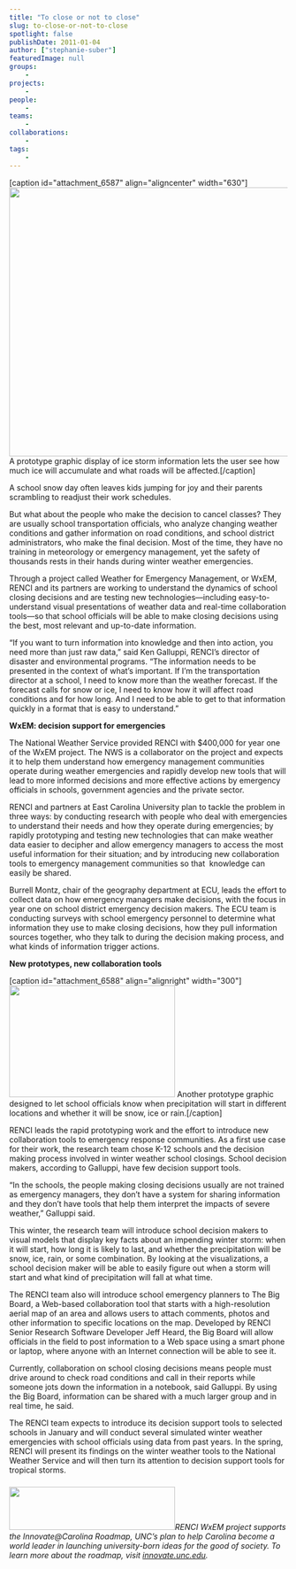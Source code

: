 ```yaml
---
title: "To close or not to close"
slug: to-close-or-not-to-close
spotlight: false
publishDate: 2011-01-04
author: ["stephanie-suber"]
featuredImage: null
groups:
    - 
projects:
    - 
people:
    - 
teams: 
    - 
collaborations:
    - 
tags:
    -
---
```


[caption id="attachment_6587" align="aligncenter" width="630"]<a title="A prototype graphic display of ice storm information lets the user see how much ice will accumulate and what roads will be affected." href="https://www.renci.org/wp-content/uploads/2011/01/NCEMA_Transportation_Proto3.jpg"><img class="wp-image-6587 size-large" title="NCEMA_Transportation_Proto3" src="https://www.renci.org/wp-content/uploads/2011/01/NCEMA_Transportation_Proto3-630x486.jpg" alt="" width="630" height="486" /></a> A prototype graphic display of ice storm information lets the user see how much ice will accumulate and what roads will be affected.[/caption]

A school snow day often leaves kids jumping for joy and their parents scrambling to readjust their work schedules.

But what about the people who make the decision to cancel classes? They are usually school transportation officials, who analyze changing weather conditions and gather information on road conditions, and school district administrators, who make the final decision. Most of the time, they have no training in meteorology or emergency management, yet the safety of thousands rests in their hands during winter weather emergencies. <!--more-->

Through a project called Weather for Emergency Management, or WxEM, RENCI and its partners are working to understand the dynamics of school closing decisions and are testing new technologies—including easy-to-understand visual presentations of weather data and real-time collaboration tools—so that school officials will be able to make closing decisions using the best, most relevant and up-to-date information.

“If you want to turn information into knowledge and then into action, you need more than just raw data,” said Ken Galluppi, RENCI’s director of disaster and environmental programs. “The information needs to be presented in the context of what’s important. If I’m the transportation director at a school, I need to know more than the weather forecast. If the forecast calls for snow or ice, I need to know how it will affect road conditions and for how long. And I need to be able to get to that information quickly in a format that is easy to understand.”

<strong class="renci_head">WxEM: decision support for emergencies</strong>

The National Weather Service provided RENCI with $400,000 for year one of the WxEM project. The NWS is a collaborator on the project and expects it to help them understand how emergency management communities operate during weather emergencies and rapidly develop new tools that will lead to more informed decisions and more effective actions by emergency officials in schools, government agencies and the private sector.

RENCI and partners at East Carolina University plan to tackle the problem in three ways: by conducting research with people who deal with emergencies to understand their needs and how they operate during emergencies; by rapidly prototyping and testing new technologies that can make weather data easier to decipher and allow emergency managers to access the most useful information for their situation; and by introducing new collaboration tools to emergency management communities so that  knowledge can easily be shared.

Burrell Montz, chair of the geography department at ECU, leads the effort to collect data on how emergency managers make decisions, with the focus in year one on school district emergency decision makers. The ECU team is conducting surveys with school emergency personnel to determine what information they use to make closing decisions, how they pull information sources together, who they talk to during the decision making process, and what kinds of information trigger actions.

<strong class="head2">New prototypes, new collaboration tools</strong>

[caption id="attachment_6588" align="alignright" width="300"]<a title="Another prototype graphic designed to let school officials know when precipitation will start in different locations and whether it will be snow, ice or rain." href="https://www.renci.org/wp-content/uploads/2011/01/schools_mockup.jpg"><img class="size-medium wp-image-6588" title="schools_mockup" src="https://www.renci.org/wp-content/uploads/2011/01/schools_mockup-300x202.jpg" alt="" width="300" height="202" /></a> Another prototype graphic designed to let school officials know when precipitation will start in different locations and whether it will be snow, ice or rain.[/caption]

RENCI leads the rapid prototyping work and the effort to introduce new collaboration tools to emergency response communities. As a first use case for their work, the research team chose K-12 schools and the decision making process involved in winter weather school closings. School decision makers, according to Galluppi, have few decision support tools.

“In the schools, the people making closing decisions usually are not trained as emergency managers, they don’t have a system for sharing information and they don’t have tools that help them interpret the impacts of severe weather,” Galluppi said.

This winter, the research team will introduce school decision makers to visual models that display key facts about an impending winter storm: when it will start, how long it is likely to last, and whether the precipitation will be snow, ice, rain, or some combination. By looking at the visualizations, a school decision maker will be able to easily figure out when a storm will start and what kind of precipitation will fall at what time.

The RENCI team also will introduce school emergency planners to The Big Board, a Web-based collaboration tool that starts with a high-resolution aerial map of an area and allows users to attach comments, photos and other information to specific locations on the map. Developed by RENCI Senior Research Software Developer Jeff Heard, the Big Board will allow officials in the field to post information to a Web space using a smart phone or laptop, where anyone with an Internet connection will be able to see it.

Currently, collaboration on school closing decisions means people must drive around to check road conditions and call in their reports while someone jots down the information in a notebook, said Galluppi. By using the Big Board, information can be shared with a much larger group and in real time, he said.

The RENCI team expects to introduce its decision support tools to selected schools in January and will conduct several simulated winter weather emergencies with school officials using data from past years. In the spring, RENCI will present its findings on the winter weather tools to the National Weather Service and will then turn its attention to decision support tools for tropical storms.

###

<em><a href="http://innovate.unc.edu/" target="_blank"><img class="alignright size-medium wp-image-6527" title="innovate-logo" src="https://www.renci.org/wp-content/uploads/2010/11/innovate-logo-300x78.png" alt="" width="300" height="78" /></a>RENCI WxEM project supports the Innovate@Carolina Roadmap, UNC’s plan to help Carolina become a world leader in launching university-born ideas for the good of society. To learn more about the roadmap, visit <a href="http://innovate.unc.edu/" target="_blank">innovate.unc.edu</a>.</em>

<!-- old tags

    ["decision support","ECU","emergency management","WxEM"]

-->

